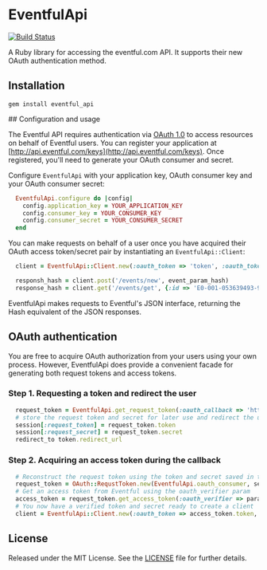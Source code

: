 # EventfulApi

[![Build Status](https://api.travis-ci.org/tekin/eventful_api.png)](http://travis-ci.org/tekin/eventful_api)

A Ruby library for accessing the eventful.com API. It supports
their new OAuth authentication method.

## Installation

    gem install eventful_api

## Configuration and usage

The Eventful API requires authentication via [OAuth 1.0](http://tools.ietf.org/html/rfc5849) to access resources on
behalf of Eventful users. You can register your application at
[http://api.eventful.com/keys](http://api.eventful.com/keys). Once registered, you'll need to generate your
OAuth consumer and secret.

Configure `EventfulApi` with your application key, OAuth consumer key and your
OAuth consumer secret:

```ruby
  EventfulApi.configure do |config|
    config.application_key = YOUR_APPLICATION_KEY
    config.consumer_key = YOUR_CONSUMER_KEY
    config.consumer_secret = YOUR_CONSUMER_SECRET
  end
```

You can make requests on behalf of a user once you have acquired their OAuth
access token/secret pair by instantiating an `EventfulApi::Client`:

```ruby
  client = EventfulApi::Client.new(:oauth_token => 'token', :oauth_token_secret => 'token secret')

  responsh_hash = client.post('/events/new', event_param_hash)
  response_hash = client.get('/events/get', {:id => 'E0-001-053639493-9'})
```

EventfulApi makes requests to Eventful's JSON interface, returning the Hash equivalent of the JSON responses.

## OAuth authentication

You are free to acquire OAuth authorization from your users using your own process. However, EventfulApi does provide a
convenient facade for generating both request tokens and access tokens.

### Step 1. Requesting a token and redirect the user

```ruby
  request_token = EventfulApi.get_request_token(:oauth_callback => 'http://example.com/callback')
  # store the request token and secret for later use and redirect the user
  session[:request_token] = request_token.token
  session[:request_secret] = request_token.secret
  redirect_to token.redirect_url
```

### Step 2. Acquiring an access token during the callback

```ruby
  # Reconstruct the request token using the token and secret saved in the session
  request_token = OAuth::RequstToken.new(EventfulApi.oauth_consumer, session[:request_token], session[:request_secret])
  # Get an access token from Eventful using the oauth_verifier param
  access_token = request_token.get_access_token(:oauth_verifier => params[:oauth_verifier])
  # You now have a verified token and secret ready to create a client
  client = EventfulApi::Client.new(:oauth_token => access_token.token, :oauth_secret => access_token.secret)
```

License
-------
Released under the MIT License. See the [LICENSE][license] file for further details.

[license]: LICENSE.md
